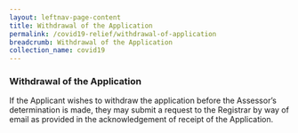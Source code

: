 ```yaml
---
layout: leftnav-page-content
title: Withdrawal of the Application
permalink: /covid19-relief/withdrawal-of-application
breadcrumb: Withdrawal of the Application
collection_name: covid19
---
```

### Withdrawal of the Application ###

If the Applicant wishes to withdraw the application before the Assessor’s determination is made, they may submit a request to the Registrar by way of email as provided in the acknowledgement of receipt of the Application. 
